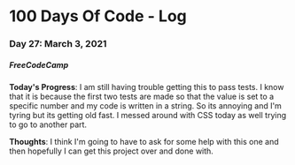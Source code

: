 # 100 Days Of Code - Log
### Day 27: March 3, 2021
##### FreeCodeCamp 

**Today's Progress**: I am still having trouble getting this to pass tests. I know that it is because the first two tests are made so that the value is set to a specific number and my code is written in a string. So its annoying and I'm tyring but its getting old fast. I messed around with CSS today as well trying to go to another part.

**Thoughts**: I think I'm going to have to ask for some help with this one and then hopefully I can get this project over and done with. 